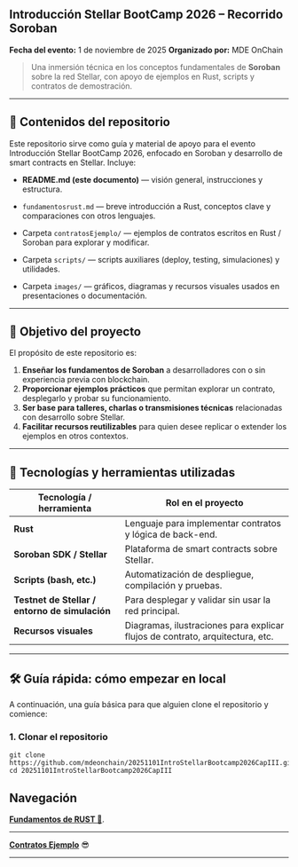 ## Introducción Stellar BootCamp 2026 – Recorrido Soroban

**Fecha del evento:** 1 de noviembre de 2025
**Organizado por:** MDE OnChain

> Una inmersión técnica en los conceptos fundamentales de **Soroban** sobre la red Stellar, con apoyo de ejemplos en Rust, scripts y contratos de demostración.

---

## 📘 Contenidos del repositorio

Este repositorio sirve como guía y material de apoyo para el evento Introducción Stellar BootCamp 2026, enfocado en Soroban y desarrollo de smart contracts en Stellar. Incluye:

* **README.md (este documento)** — visión general, instrucciones y estructura.

* `fundamentosrust.md` — breve introducción a Rust, conceptos clave y comparaciones con otros lenguajes.

* Carpeta `contratosEjemplo/` — ejemplos de contratos escritos en Rust / Soroban para explorar y modificar.

* Carpeta `scripts/` — scripts auxiliares (deploy, testing, simulaciones) y utilidades.

* Carpeta `images/` — gráficos, diagramas y recursos visuales usados en presentaciones o documentación.
   

---

## 🎯 Objetivo del proyecto

El propósito de este repositorio es:

1. **Enseñar los fundamentos de Soroban** a desarrolladores con o sin experiencia previa con blockchain.
2. **Proporcionar ejemplos prácticos** que permitan explorar un contrato, desplegarlo y probar su funcionamiento.
3. **Ser base para talleres, charlas o transmisiones técnicas** relacionadas con desarrollo sobre Stellar.
4. **Facilitar recursos reutilizables** para quien desee replicar o extender los ejemplos en otros contextos.

---

## 🧰 Tecnologías y herramientas utilizadas

| Tecnología / herramienta                       | Rol en el proyecto                                                            |
| ---------------------------------------------- | ----------------------------------------------------------------------------- |
| **Rust**                                       | Lenguaje para implementar contratos y lógica de back-end.                     |
| **Soroban SDK / Stellar**                      | Plataforma de smart contracts sobre Stellar.                                  |
| **Scripts (bash, etc.)**                       | Automatización de despliegue, compilación y pruebas.                          |
| **Testnet de Stellar / entorno de simulación** | Para desplegar y validar sin usar la red principal.                           |
| **Recursos visuales**                          | Diagramas, ilustraciones para explicar flujos de contrato, arquitectura, etc. |

---

## 🛠️ Guía rápida: cómo empezar en local

A continuación, una guía básica para que alguien clone el repositorio y comience:

### 1. Clonar el repositorio

```plaintext
git clone https://github.com/mdeonchain/20251101IntroStellarBootcamp2026CapIII.git)
cd 20251101IntroStellarBootcamp2026CapIII
```
## **Navegación**


[**Fundamentos de RUST 🦀**](./fundamentosrust.md).

---

 [**Contratos Ejemplo**](./contratosEjemplo/README.md) 😎

---



